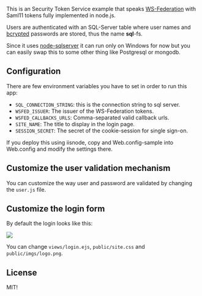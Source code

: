 This is an Security Token Service example that speaks [WS-Federation](http://msdn.microsoft.com/en-us/library/bb498017.aspx) with Saml11 tokens fully implemented in node.js.

Users are authenticated with an SQL-Server table where user names and [bcrypted](http://en.wikipedia.org/wiki/Bcrypt) passwords are stored, thus the name **sql**-fs. 

Since it uses [node-sqlserver](https://github.com/WindowsAzure/node-sqlserver) it can run only on Windows for now but you can easily swap this to some other thing like Postgresql or mongodb.


## Configuration

There are few environment variables you have to set in order to run this app:

-  ```SQL_CONNECTION_STRING```: this is the connection string to sql server.
-  ```WSFED_ISSUER```: The issuer of the WS-Federation tokens.
-  ```WSFED_CALLBACKS_URLS```: Comma-separated valid callback urls.
-  ```SITE_NAME```: The title to display in the login page.
-  ```SESSION_SECRET```: The secret of the cookie-session for single sign-on.

If you deploy this using iisnode, copy and Web.config-sample into Web.config and modify the settings there.

## Customize the user validation mechanism

You can customize the way user and password are validated by changing the ```user.js``` file.

## Customize the login form

By default the login looks like this:

![](http://content.screencast.com/users/JoseFR/folders/Jing/media/88ff3098-5dcb-4840-bc67-06775fa84a0e/2013-03-14_1610.png)

You can change ```views/login.ejs```, ```public/site.css``` and ```public/imgs/logo.png```.

## License

MIT!